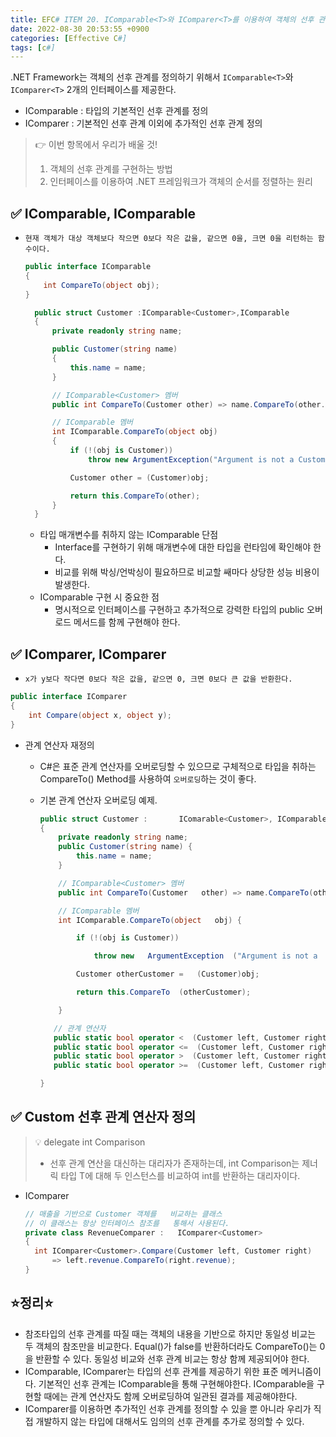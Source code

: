 ```yaml
---
title: EFC# ITEM 20. IComparable<T>와 IComparer<T>를 이용하여 객체의 선후 관계를 정의하라.
date: 2022-08-30 20:53:55 +0900
categories: [Effective C#]
tags: [c#]
---
```


.NET Framework는 객체의 선후 관계를 정의하기 위해서 `IComparable<T>`와 `IComparer<T>` 2개의 인터페이스를 제공한다.

- IComparable<T> :  타입의 기본적인 선후 관계를 정의
- IComparer<T> : 기본적인 선후 관계 이외에 추가적인 선후 관계 정의

> 👉 이번 항목에서 우리가 배울 것!
> 1. 객체의 선후 관계를 구현하는 방법
> 2. 인터페이스를 이용하여 .NET 프레임워크가 객체의 순서를 정렬하는 원리 

## ✅ IComparable, IComparable<T>
- `현재 객체가 대상 객체보다 작으면 0보다 작은 값을, 같으면 0을, 크면 0을 리턴하는 함수이다.`
  ```csharp
  public interface IComparable
  {
      int CompareTo(object obj);
  }
  ```

  ```csharp
    public struct Customer :IComparable<Customer>,IComparable
    {
        private readonly string name;

        public Customer(string name)
        {
            this.name = name;
        }

        // IComparable<Customer> 멤버
        public int CompareTo(Customer other) => name.CompareTo(other.name);

        // IComparable 멤버
        int IComparable.CompareTo(object obj)
        {
            if (!(obj is Customer))
                throw new ArgumentException("Argument is not a Customer", "obj");

            Customer other = (Customer)obj;

            return this.CompareTo(other);
        }
    }
  ```
  - 타입 매개변수를 취하지 않는 IComparable 단점
    - Interface를 구현하기 위해 매개변수에 대한 타입을 런타임에 확인해야 한다.
    - 비교를 위해 박싱/언박싱이 필요하므로 비교할 쌔마다 상당한 성능 비용이 발생한다.
  - IComparable 구현 시 중요한 점
    - 명시적으로 인터페이스를 구현하고 추가적으로 강력한 타입의 public 오버로드 메서드를 함께 구현해야 한다.

## ✅ IComparer, IComparer<T>
- `x가 y보다 작다면 0보다 작은 값을, 같으면 0, 크면 0보다 큰 값을 반환한다.`
```csharp
public interface IComparer
{
    int Compare(object x, object y);
}
```
- 관계 연산자 재정의
  - C#은 표준 관계 연산자를 오버로딩할 수 있으므로 구체적으로 타입을 취하는 CompareTo() Method를 사용하여 `오버로딩`하는 것이 좋다.

   - 기본 관계 연산자 오버로딩 예제.
     ```csharp
     public struct Customer :       IComarable<Customer>, IComparable
     {
         private readonly string name;
         public Customer(string name) {
             this.name = name;
         }
     
         // IComparable<Customer> 멤버
         public int CompareTo(Customer   other) => name.CompareTo(other.  name);
     
         // IComparable 멤버
         int IComparable.CompareTo(object   obj) {
     
             if (!(obj is Customer))
     
                 throw new   ArgumentException  ("Argument is not a   Customer", "obj");
     
             Customer otherCustomer =   (Customer)obj;
     
             return this.CompareTo  (otherCustomer);
     
         }
     
        // 관계 연산자
        public static bool operator <  (Customer left, Customer right) =>   left.CompareTo(right) < 0;
        public static bool operator <=  (Customer left, Customer right) =>   left.CompareTo(right) <= 0;
        public static bool operator >  (Customer left, Customer right) =>   left.CompareTo(right) > 0;
        public static bool operator >=  (Customer left, Customer right) =>   left.CompareTo(right) >= 0;
     
     }
     ```

## ✅ Custom 선후 관계 연산자 정의

> 💡 delegate int Comparison<T> 
> - 선후 관계 연산을 대신하는 대리자가 존재하는데, int Comparison<T>는 제너릭 타입 T에 대해 두 인스턴스를 비교하여 int를 반환하는 대리자이다.

- IComparer<T>
  ```csharp
  // 매출을 기반으로 Customer 객체를   비교하는 클래스
  // 이 클래스는 항상 인터페이스 참조를   통해서 사용된다.
  private class RevenueComparer :   IComparer<Customer>
  {  
	int IComparer<Customer>.Compare(Customer left, Customer right)  
		=> left.revenue.CompareTo(right.revenue);
  }
  ```


## ⭐정리⭐
- 참조타입의 선후 관계를 따질 때는 객체의 내용을 기반으로 하지만 동일성 비교는 두 객체의 참조만을 비교한다. Equal()가 false를 반환하더라도 CompareTo()는 0을 반환할 수 있다. 동일성 비교와 선후 관계 비교는 항상 함께 제공되어야 한다.
- IComparable, IComparer는 타입의 선후 관계를 제공하기 위한 표준 메커니즘이다. 기본적인 선후 관계는 IComparable을 통해 구현해야한다. IComparable을 구현할 때에는 관계 연산자도 함께 오버로딩하여 일관된 결과를 제공해야한다.
- IComparer를 이용하면 추가적인 선후 관계를 정의할 수 있을 뿐 아니라 우리가 직접 개발하지 않는 타입에 대해서도 임의의 선후 관계를 추가로 정의할 수 있다.
